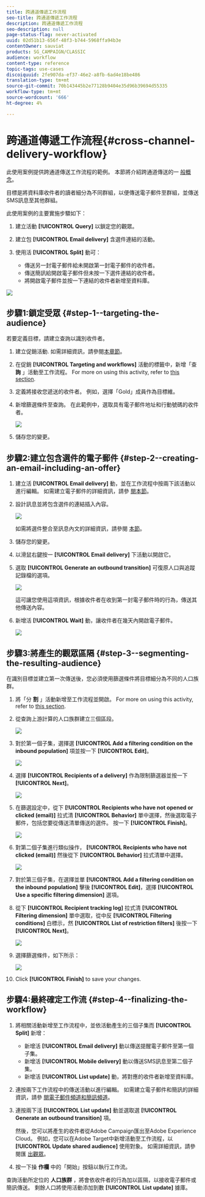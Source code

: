 ```yaml
---
title: 跨通道傳遞工作流程
seo-title: 跨通道傳遞工作流程
description: 跨通道傳遞工作流程
seo-description: null
page-status-flag: never-activated
uuid: 02d51b13-656f-48f3-b744-5968ffa94b3e
contentOwner: sauviat
products: SG_CAMPAIGN/CLASSIC
audience: workflow
content-type: reference
topic-tags: use-cases
discoiquuid: 2fe907da-ef37-46e2-a8fb-6ad4e18be486
translation-type: tm+mt
source-git-commit: 70b143445b2e77128b9404e35d96b39694d55335
workflow-type: tm+mt
source-wordcount: '666'
ht-degree: 4%

---
```



# 跨通道傳遞工作流程{#cross-channel-delivery-workflow}

此使用案例提供跨通道傳送工作流程的範例。 本節將介紹跨通道傳送的一 [般概念](../../workflow/using/cross-channel-deliveries.md)。

目標是將資料庫收件者的讀者細分為不同群組，以便傳送電子郵件至群組，並傳送SMS訊息至其他群組。

此使用案例的主要實施步驟如下：

1. 建立活動 **[!UICONTROL Query]** 以鎖定您的觀眾。
1. 建立包 **[!UICONTROL Email delivery]** 含選件連結的活動。
1. 使用活 **[!UICONTROL Split]** 動可：

   * 傳送另一封電子郵件給未開啟第一封電子郵件的收件者。
   * 傳送簡訊給開啟電子郵件但未按一下選件連結的收件者。
   * 將開啟電子郵件並按一下連結的收件者新增至資料庫。

![](assets/wkf_cross-channel_7.png)

## 步驟1:鎖定受眾 {#step-1--targeting-the-audience}

若要定義目標，請建立查詢以識別收件者。

1. 建立促銷活動. 如需詳細資訊，請參閱[本章節](../../campaign/using/setting-up-marketing-campaigns.md#creating-a-campaign)。
1. 在促銷 **[!UICONTROL Targeting and workflows]** 活動的標籤中，新增「查 **詢** 」活動至工作流程。 For more on using this activity, refer to [this section](../../workflow/using/query.md).
1. 定義將接收您遞送的收件者。 例如，選擇「Gold」成員作為目標維。
1. 新增篩選條件至查詢。 在此範例中，選取具有電子郵件地址和行動號碼的收件者。

   ![](assets/wkf_cross-channel_3.png)

1. 儲存您的變更。

## 步驟2:建立包含選件的電子郵件 {#step-2--creating-an-email-including-an-offer}

1. 建立活 **[!UICONTROL Email delivery]** 動，並在工作流程中按兩下該活動以進行編輯。 如需建立電子郵件的詳細資訊，請參 [閱本節](../../delivery/using/about-email-channel.md)。
1. 設計訊息並將包含選件的連結插入內容。

   ![](assets/wkf_cross-channel_1.png)

   如需將選件整合至訊息內文的詳細資訊，請參閱 [本節](../../interaction/using/integrating-an-offer-via-the-wizard.md#delivering-with-a-call-to-the-offer-engine)。

1. 儲存您的變更。
1. 以滑鼠右鍵按一 **[!UICONTROL Email delivery]** 下活動以開啟它。
1. 選取 **[!UICONTROL Generate an outbound transition]** 可復原人口與追蹤記錄檔的選項。

   ![](assets/wkf_cross-channel_2.png)

   這可讓您使用這項資訊，根據收件者在收到第一封電子郵件時的行為，傳送其他傳送內容。

1. 新增活 **[!UICONTROL Wait]** 動，讓收件者在幾天內開啟電子郵件。

   ![](assets/wkf_cross-channel_4.png)

## 步驟3:將產生的觀眾區隔 {#step-3--segmenting-the-resulting-audience}

在識別目標並建立第一次傳送後，您必須使用篩選條件將目標細分為不同的人口族群。

1. 將「分 **割** 」活動新增至工作流程並開啟。 For more on using this activity, refer to [this section](../../workflow/using/split.md).
1. 從查詢上游計算的人口族群建立三個區段。

   ![](assets/wkf_cross-channel_6.png)

1. 對於第一個子集，選擇選 **[!UICONTROL Add a filtering condition on the inbound population]** 項並按一下 **[!UICONTROL Edit]**。

   ![](assets/wkf_cross-channel_8.png)

1. 選擇 **[!UICONTROL Recipients of a delivery]** 作為限制篩選器並按一下 **[!UICONTROL Next]**。

   ![](assets/wkf_cross-channel_9.png)

1. 在篩選設定中，從下 **[!UICONTROL Recipients who have not opened or clicked (email)]** 拉式清 **[!UICONTROL Behavior]** 單中選擇，然後選取電子郵件，包括您要從傳送清單傳送的選件。 按一下 **[!UICONTROL Finish]**。

   ![](assets/wkf_cross-channel_10.png)

1. 對第二個子集進行類似操作， **[!UICONTROL Recipients who have not clicked (email)]** 然後從下 **[!UICONTROL Behavior]** 拉式清單中選擇。

   ![](assets/wkf_cross-channel_11.png)

1. 對於第三個子集，在選擇並單 **[!UICONTROL Add a filtering condition on the inbound population]** 擊後 **[!UICONTROL Edit]**，選擇 **[!UICONTROL Use a specific filtering dimension]** 選項。
1. 從下 **[!UICONTROL Recipient tracking log]** 拉式清 **[!UICONTROL Filtering dimension]** 單中選取，從中反 **[!UICONTROL Filtering conditions]** 白標示，然 **[!UICONTROL List of restriction filters]** 後按一下 **[!UICONTROL Next]**。

   ![](assets/wkf_cross-channel_12.png)

1. 選擇篩選條件，如下所示：

   ![](assets/wkf_cross-channel_13.png)

1. Click **[!UICONTROL Finish]** to save your changes.

## 步驟4:最終確定工作流 {#step-4--finalizing-the-workflow}

1. 將相關活動新增至工作流程中，並依活動產生的三個子集而 **[!UICONTROL Split]** 新增：

   * 新增活 **[!UICONTROL Email delivery]** 動以傳送提醒電子郵件至第一個子集。
   * 新增活 **[!UICONTROL Mobile delivery]** 動以傳送SMS訊息至第二個子集。
   * 新增活 **[!UICONTROL List update]** 動，將對應的收件者新增至資料庫。

1. 連按兩下工作流程中的傳送活動以進行編輯。 如需建立電子郵件和簡訊的詳細資訊，請參 [閱電子郵件](../../delivery/using/about-email-channel.md)[頻道和簡訊頻道](../../delivery/using/sms-channel.md)。
1. 連按兩下活 **[!UICONTROL List update]** 動並選取選 **[!UICONTROL Generate an outbound transition]** 項。

   然後，您可以將產生的收件者從Adobe Campaign匯出至Adobe Experience Cloud。 例如，您可以在Adobe Target中新增活動至工作流程，以 **[!UICONTROL Update shared audience]** 使用對象。 如需詳細資訊，請參閱匯 [出觀眾](../../integrations/using/importing-and-exporting-audiences.md#exporting-an-audience)。

1. 按一下操 **作欄** 中的「開始」按鈕以執行工作流。

查詢活動所定位的 **人口族群** ，將會依收件者的行為加以區隔，以接收電子郵件或簡訊傳送。 剩餘人口將使用活動添加到數 **[!UICONTROL List update]** 據庫。
